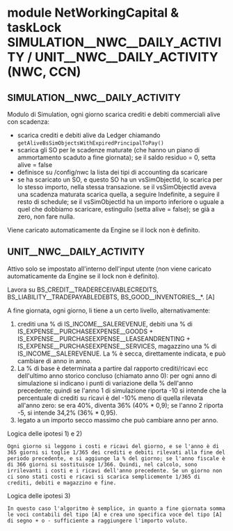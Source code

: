 # module NetWorkingCapital & taskLock SIMULATION__NWC__DAILY_ACTIVITY / UNIT__NWC__DAILY_ACTIVITY (NWC, CCN)

## SIMULATION__NWC__DAILY_ACTIVITY

Modulo di Simulation, ogni giorno scarica crediti e debiti commerciali alive con scadenza:
* scarica crediti e debiti alive da Ledger chiamando `getAliveBsSimObjectsWithExpiredPrincipalToPay()`
* scarica gli SO per le scadenze maturate (che hanno un piano di ammortamento scaduto a fine giornata);
  se il saldo residuo = 0, setta alive = false
* definisce su /config/nwc la lista dei tipi di accounting da scaricare
* se ha scaricato un SO, e questo SO ha un vsSimObjectId, lo scarica per lo stesso importo, nella stessa transazione.
  se il vsSimObjectId aveva una scadenza maturata scarica quella, a seguire Indefinite, a seguire il resto di schedule;
  se il vsSimObjectId ha un importo inferiore o uguale a quel che dobbiamo scaricare, estinguilo (setta alive = false);
  se già a zero, non fare nulla.

Viene caricato automaticamente da Engine se il lock non è definito.


## UNIT__NWC__DAILY_ACTIVITY

Attivo solo se impostato all'interno dell'input utente (non viene caricato automaticamente da Engine se il lock non è definito).

Lavora su BS_CREDIT__TRADERECEIVABLECREDITS, BS_LIABILITY__TRADEPAYABLEDEBTS, BS_GOOD__INVENTORIES__*. [A]

A fine giornata, ogni giorno, li tiene a un certo livello, alternativamente:
1) crediti una % di IS_INCOME__SALEREVENUE, debiti una % di IS_EXPENSE__PURCHASEEXPENSE__GOODS + IS_EXPENSE__PURCHASEEXPENSE__LEASEANDRENTING + IS_EXPENSE__PURCHASEEXPENSE__SERVICES, magazzino una % di IS_INCOME__SALEREVENUE. La % è secca, direttamente indicata, e può cambiare di anno in anno.
2) La % di base è determinata a partire dal rapporto crediti/ricavi ecc dell'ultimo anno storico concluso (chiamato anno 0): per ogni anno di simulazione si indicano i punti di variazione della % dell'anno precedente; quindi se l'anno 1 di simulazione riporta -10 si intende che la percentuale di crediti su ricavi è del -10% meno di quella rilevata all'anno zero: se era 40%, diventa 36% (40% * 0,9); se l'anno 2 riporta -5, si intende 34,2% (36% * 0,95).
3) legato a un importo secco massimo che può cambiare anno per anno.

Logica delle ipotesi 1) e 2)

    Ogni giorno si leggono i costi e ricavi del giorno, e se l'anno è di 365 giorni si toglie 1/365 dei crediti e debiti rilevati alla fine del periodo precedente, e si aggiunge la % del giorno; se l'anno fiscale è di 366 giorni si sostituisce 1/366. Quindi, nel calcolo, sono irrilevanti i costi e i ricavi dell'anno precedente. Se un giorno non ci sono stati costi e ricavi si scarica semplicemente 1/365 di crediti, debiti e magazzino e fine.

Logica delle ipotesi 3)

    In questo caso l'algoritmo è semplice, in quanto a fine giornata somma le voci contabili del tipo [A] e crea uno specifica voce del tipo [A] di segno + o - sufficiente a raggiungere l'importo voluto.
